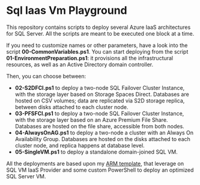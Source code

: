 # Sql Iaas Vm Playground

This repository contains scripts to deploy several Azure IaaS architectures for SQL Server.
All the scripts are meant to be executed one block at a time.

If you need to customize names or other parameters, have a look into the script **00-CommonVariables.ps1**.
You can start deploying from the script **01-EnvironmentPreparation.ps1**: it provisions all the infrastructural resources, as well as an Active Directory domain controller.

Then, you can choose between:
- **02-S2DFCI.ps1** to deploy a two-node SQL Failover Cluster Instance, with the storage layer based on Storage Spaces Direct. Databases are hosted on CSV volumes; data are replicated via S2D storage replica, between disks attached to each cluster node.
- **03-PFSFCI.ps1** to deploy a two-node SQL Failover Cluster Instance, with the storage layer based on an Azure Premium File Share. Databases are hosted on the file share, accessible from both nodes.
- **04-AlwaysOnAG.ps1** to deploy a two-node a cluster with an Always On Availability Group. Databases are hosted on the disks attached to each cluster node, and replica happens at database level.
- **05-SingleVM.ps1** to deploy a standalone domain-joined SQL VM.

All the deployments are based upon my [ARM template](https://github.com/OmegaMadLab/OptimizedSqlVm-v2), that leverage on SQL VM IaaS Provider and some custom PowerShell to deploy an optimized SQL Server VM.
